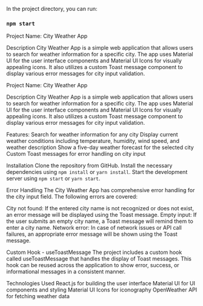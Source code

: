 In the project directory, you can run:
### `npm start`

Project Name: City Weather App

Description
City Weather App is a simple web application that allows users to search for weather information for a specific city. The app uses Material UI for the user interface components and Material UI Icons for visually appealing icons. It also utilizes a custom Toast message component to display various error messages for city input validation.


Project Name: City Weather App

Description
City Weather App is a simple web application that allows users to search for weather information for a specific city. The app uses Material UI for the user interface components and Material UI Icons for visually appealing icons. It also utilizes a custom Toast message component to display various error messages for city input validation.

Features:
Search for weather information for any city
Display current weather conditions including temperature, humidity, wind speed, and weather description
Show a five-day weather forecast for the selected city
Custom Toast messages for error handling on city input

Installation
Clone the repository from GitHub.
Install the necessary dependencies using `npm install` or `yarn install`.
Start the development server using `npm start` or `yarn start`.

Error Handling
The City Weather App has comprehensive error handling for the city input field. The following errors are covered:

City not found: If the entered city name is not recognized or does not exist, an error message will be displayed using the Toast message.
Empty input: If the user submits an empty city name, a Toast message will remind them to enter a city name.
Network error: In case of network issues or API call failures, an appropriate error message will be shown using the Toast message.

Custom Hook - useToastMessage
The project includes a custom hook called useToastMessage that handles the display of Toast messages. This hook can be reused across the application to show error, success, or informational messages in a consistent manner.

Technologies Used
React.js for building the user interface
Material UI for UI components and styling
Material UI Icons for iconography
OpenWeather API for fetching weather data